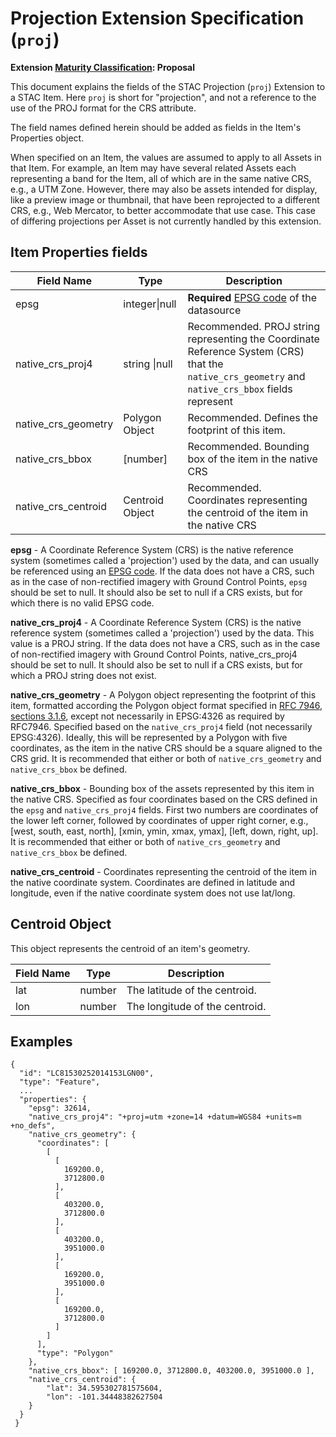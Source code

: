 # Projection Extension Specification (`proj`)

**Extension [Maturity Classification](../README.md#extension-maturity): Proposal**

This document explains the fields of the STAC Projection (`proj`) Extension to a STAC Item. Here `proj` is short
for "projection", and not a reference to the use of the PROJ format for the CRS attribute.

The field names defined herein should be added as fields in the Item's Properties object. 

When specified on an Item, the values are assumed to apply to all Assets in that Item.  For example, an Item may have several related Assets each representing a band for the Item, all of which are in the same native CRS, e.g., a UTM Zone.  However, there may also be assets intended for display, like a preview image or thumbnail, that have been reprojected to a different CRS, e.g., Web Mercator, to better accommodate that use case.  This case of differing projections per Asset is not currently handled by this extension.

## Item Properties fields

| Field Name       | Type                     | Description |
| ---------------- | ------------------------ | ----------- |
| epsg        | integer\|null   | **Required** [EPSG code](http://www.epsg-registry.org/) of the datasource |
| native_crs_proj4         | string \|null   | Recommended. PROJ string representing the Coordinate Reference System (CRS) that the `native_crs_geometry` and `native_crs_bbox` fields represent |
| native_crs_geometry    | Polygon Object  | Recommended. Defines the footprint of this item. |
| native_crs_bbox        | [number]        | Recommended. Bounding box of the item in the native CRS |
| native_crs_centroid    | Centroid Object | Recommended. Coordinates representing the centroid of the item in the native CRS |

**epsg** - A Coordinate Reference System (CRS) is the native reference system (sometimes called a
'projection') used by the data, and can usually be referenced using an [EPSG code](http://epsg.io).
If the data does not have a CRS, such as in the case of non-rectified imagery with Ground Control
Points, `epsg` should be set to null. It should also be set to null if a CRS exists, but for which
there is no valid EPSG code.

**native_crs_proj4** - A Coordinate Reference System (CRS) is the native reference system (sometimes called a
'projection') used by the data. This value is a PROJ string.
If the data does not have a CRS, such as in the case of non-rectified imagery with Ground Control
Points, native_crs_proj4 should be set to null. It should also be set to null if a CRS exists, but for which
a PROJ string does not exist.

**native_crs_geometry** - A Polygon object representing the footprint of this item, formatted according the Polygon object format specified in [RFC 7946, sections 3.1.6](https://tools.ietf.org/html/rfc7946), except not necessarily in EPSG:4326 as required by RFC7946.  Specified based on the `native_crs_proj4` field (not necessarily EPSG:4326). Ideally, this will be represented by a Polygon with five coordinates, as the item in the native CRS should be a square aligned to the CRS grid.  It is recommended that either or both of `native_crs_geometry` and `native_crs_bbox` be defined.

**native_crs_bbox** - Bounding box of the assets represented by this item in the native CRS. Specified as four coordinates based on the CRS defined in the `epsg` and `native_crs_proj4` fields.  First two numbers are coordinates of the lower left corner, followed by coordinates of upper right corner, e.g., \[west, south, east, north], \[xmin, ymin, xmax, ymax], \[left, down, right, up]. It is recommended that either or both of `native_crs_geometry` and `native_crs_bbox` be defined.

**native_crs_centroid** - Coordinates representing the centroid of the item in the native coordinate system.  Coordinates are defined in latitude and longitude, even if the native coordinate system does not use lat/long.

## Centroid Object

This object represents the centroid of an item's geometry.

| Field Name          | Type   | Description                                                  |
| ------------------- | ------ | ------------------------------------------------------------ |
| lat                 | number | The latitude of the centroid.  |
| lon                 | number | The longitude of the centroid. |

## Examples

```
{
  "id": "LC81530252014153LGN00",
  "type": "Feature",
  ...
  "properties": {
    "epsg": 32614,
    "native_crs_proj4": "+proj=utm +zone=14 +datum=WGS84 +units=m +no_defs",
    "native_crs_geometry": {
      "coordinates": [
        [
          [
            169200.0,
            3712800.0
          ],
          [
            403200.0,
            3712800.0
          ],
          [
            403200.0,
            3951000.0
          ],
          [
            169200.0,
            3951000.0
          ],
          [
            169200.0,
            3712800.0
          ]
        ]
      ],
      "type": "Polygon"
    },
    "native_crs_bbox": [ 169200.0, 3712800.0, 403200.0, 3951000.0 ],
    "native_crs_centroid": {
        "lat": 34.595302781575604, 
        "lon": -101.34448382627504 
    }
  }
 }
```
